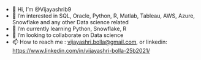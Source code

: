 - 👋 Hi, I’m @Vijayashrib9
- 👀 I’m interested in SQL, Oracle, Python, R, Matlab, Tableau, AWS, Azure, Snowflake and any other Data science related
- 🌱 I’m currently learning Python, Snowflake, R
- 💞️ I’m looking to collaborate on Data science
- 📫 How to reach me : vijayashri.bolla@gmail.com, or linkedin: https://www.linkedin.com/in/vijayashri-bolla-25b2021/

<!---
Vijayashrib9/Vijayashrib9 is a ✨ special ✨ repository because its `README.md` (this file) appears on your GitHub profile.
You can click the Preview link to take a look at your changes.
--->

